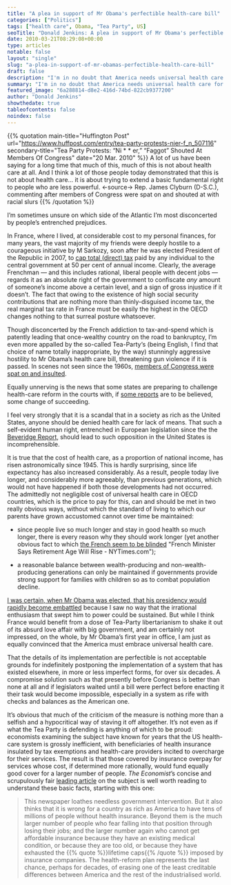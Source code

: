 ```yaml
---
title: "A plea in support of Mr Obama's perfectible health-care bill"
categories: ["Politics"]
tags: ["health care", Obama, "Tea Party", US]
seoTitle: "Donald Jenkins: A plea in support of Mr Obama's perfectible health-care bill"
date: 2010-03-21T08:29:08+00:00
type: articles
notable: false
layout: "single"
slug: "a-plea-in-support-of-mr-obamas-perfectible-health-care-bill"
draft: false
description: "I'm in no doubt that America needs universal health care for the same reasons that Europe needed it in 1945."
summary: "I'm in no doubt that America needs universal health care for the same reasons that Europe needed it in 1945: it's morally unacceptable, in a rich society, that anyone should be denied it for financial reasons. The bill presently before Congress is clearly perfectible, but in reality, arguments against it are but thinly-veiled pretexts barely concealing the selfishness and economic ignorance underlying Mr Obama's opponents on this issue.."
featured_image: "6a288814-d8e2-416d-74bd-822cb9377200"
author: "Donald Jenkins"
showthedate: true
tableofcontents: false
noindex: false
---
```


{{% quotation main-title="Huffington Post" url="https://www.huffpost.com/entry/tea-party-protests-nier-f_n_507116" secondary-title="Tea Party Protests: “Ni * * er,” “Faggot” Shouted At Members Of Congress" date="20 Mar. 2010" %}}
A lot of us have been saying for a long time that much of this, much of this is not about health care at all. And I think a lot of those people today demonstrated that this is not about health care… it is about trying to extend a basic fundamental right to people who are less powerful.
<-source->
Rep. James Clyburn (D-S.C.), commenting after members of Congress were spat on and shouted at with racial slurs
{{% /quotation %}}

I’m sometimes unsure on which side of the Atlantic I’m most disconcerted by people’s entrenched prejudices.

In France, where I lived, at considerable cost to my personal finances, for many years, the vast majority of my friends were deeply hostile to a courageous initiative by M Sarkozy, soon after he was elected President of the Republic in 2007, to [cap total (direct) tax](https://fr.wikipedia.org/wiki/Bouclier_fiscal "Article (in French) aboutthe French income-tax cap: Bouclier fiscal - Wikipédia") paid by any individual to the central government at 50 per cent of annual income. Clearly, the average Frenchman — and this includes rational, liberal people with decent jobs — regards it as an absolute right of the government to confiscate _any_ amount of someone’s income above a certain level, and a sign of gross injustice if it doesn’t. The fact that owing to the existence of high social security contributions that are nothing more than thinly-disguised income tax, the real marginal tax rate in France must be easily the highest in the OECD changes nothing to that surreal posture whatsoever.

Though disconcerted by the French addiction to tax-and-spend which is patently leading that once-wealthy country on the road to bankruptcy, I’m even more appalled by the so-called Tea-Party‘s (being English, I find that choice of name totally inappropriate, by the way) stunningly aggressive hostility to Mr Obama’s health care bill, threatening gun violence if it is passed. In scenes not seen since the 1960s, [members of Congress were spat on and insulted](https://web.archive.org/web/20100324043951/https://www.msnbc.msn.com/id/35965961/ "Ugly build-up to House health-care vote: Demonstrators hurl N-word, spit at black members of Congress").

Equally unnerving is the news that some states are preparing to challenge health-care reform in the courts with, if [some reports](https://www.economist.com/world/united-states/displaystory.cfm?story_id=15721539&fsrc=rss "The Economist: Sound and fury  —  Virginia bans mandatory health insurance. Does it matter?") are to be believed, some change of succeeding.

I feel very strongly that it is a scandal that in a society as rich as the United States, anyone should be denied health care for lack of means. That such a self-evident human right, entrenched in European legislation since the the [Beveridge Report](https://en.wikipedia.org/wiki/Beveridge_report "More about the Beveridge Report"), should lead to such opposition in the United States is incomprehensible.

It is true that the cost of health care, as a proportion of national income, has risen astronomically since 1945. This is hardly surprising, since life expectancy has also increased considerably. As a result, people today live longer, and considerably more agreeably, than previous generations, which would not have happened if both those developments had not occurred. The admittedly not negligible cost of universal health care in OECD countries, which is the price to pay for this, can and should be met in two really obvious ways, without which the standard of living to which our parents have grown accustomed cannot over time be maintained:

- since people live so much longer and stay in good health so much longer, there is every reason why they should work longer (yet another obvious fact to which [the French seem to be blinded](https://www.nytimes.com/2009/06/26/business/global/26iht-franc.html) "French Minister Says Retirement Age Will Rise - NYTimes.com");

- a reasonable balance between wealth-producing and non-wealth-producing generations can only be maintained if governments provide strong support for families with children so as to combat population decline.

[I was certain, when Mr Obama was elected, that his presidency would rapidly become embattled](/will-mr-obama-bring-the-united-states-any-closer-to-abolishing-the-death-penalty/ "My thoughts upon the election of Mr Obama") because I saw no way that the irrational enthusiasm that swept him to power could be sustained. But while I think France would benefit from a dose of Tea-Party libertarianism to shake it out of its absurd love affair with big government, and am certainly not impressed, on the whole, by Mr Obama’s first year in office, I am just as equally convinced that the America must embrace universal health care.

That the details of its implementation are perfectible is not acceptable grounds for indefinitely postponing the implementation of a system that has existed elsewhere, in more or less imperfect forms, for over six decades. A compromise solution such as that presently before Congress is better than none at all and if legislators waited until a bill were perfect before enacting it their task would become impossible, especially in a system as rife with checks and balances as the American one.

It’s obvious that much of the criticism of the measure is nothing more than a selfish and a hypocritical way of staving it off altogether. It’s not even as if what the Tea Party is defending is anything of which to be proud: economists examining the subject have known for years that the US health-care system is grossly inefficient, with beneficiaries of health insurance insulated by tax exemptions and health-care providers incited to overcharge for their services. The result is that those covered by insurance overpay for services whose cost, if determined more rationally, would fund equally good cover for a larger number of people. _The Economist_’s concise and scrupulously fair [leading article](https://www.economist.com/opinion/displaystory.cfm?story_id=15720396&fsrc=rss "Pass the bill: Hugely expensive and full of flaws though it is, Barack Obama’s health-care plan is still worth having — just") on the subject is well worth reading to understand these basic facts, starting with this one:

> This newspaper loathes needless government intervention. But it also thinks that it is wrong for a country as rich as America to have tens of millions of people without health insurance. Beyond them is the much larger number of people who fear falling into that position through losing their jobs; and the larger number again who cannot get affordable insurance because they have an existing medical condition, or because they are too old, or because they have exhausted the {{% quote %}}lifetime caps{{% /quote %}} imposed by insurance companies. The health-reform plan represents the last chance, perhaps for decades, of erasing one of the least creditable differences between America and the rest of the industrialised world.
